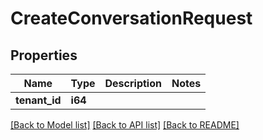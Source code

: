 # CreateConversationRequest

## Properties

Name | Type | Description | Notes
------------ | ------------- | ------------- | -------------
**tenant_id** | **i64** |  | 

[[Back to Model list]](../README.md#documentation-for-models) [[Back to API list]](../README.md#documentation-for-api-endpoints) [[Back to README]](../README.md)



